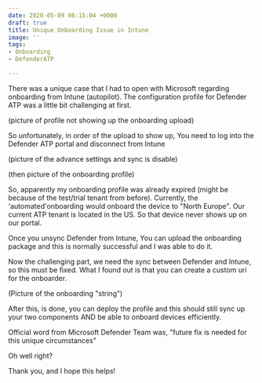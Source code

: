```yaml
---
date: 2020-05-09 06:15:04 +0000
draft: true
title: Unique Onboarding Issue in Intune
image: ''
tags:
- Onboarding
- DefenderATP

---
```

There was a unique case that I had to open with Microsoft regarding onboarding from Intune (autopilot). The configuration profile for Defender ATP was a little bit challenging at first. 

(picture of profile not showing up the onboarding upload) 

So unfortunately, in order of the upload to show up, You need to log into the Defender ATP portal and disconnect from Intune 

(picture of the advance settings and sync is disable)

(then picture of the onboarding profile)

So, apparently my onboarding profile was already expired (might be because of the test/trial tenant from before). Currently, the 'automated'onboarding would onboard the device to "North Europe". Our current ATP tenant is located in the US. So that device never shows up on our portal. 

Once you unsync Defender from Intune, You can upload the onboarding package and this is normally successful and I was able to do it. 

Now the challenging part, we need the sync between Defender and Intune, so this must be fixed. What I found out is that you can create a custom uri for the onboarder. 

(Picture of the onboarding "string") 

After this, is  done, you can deploy the profile and this should still sync up your two components AND be able to onboard devices efficiently. 

Official word from Microsoft Defender Team was, "future fix is needed for this unique circumstances" 

Oh well right?

Thank you, and I hope this helps!